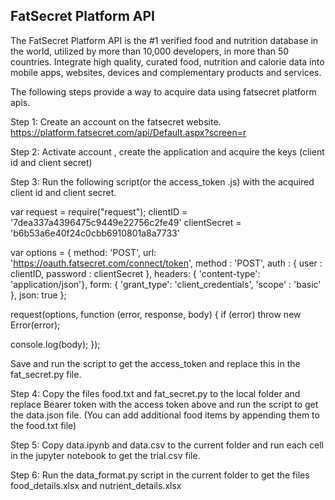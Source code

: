 ## **FatSecret Platform API**

The FatSecret Platform API is the #1 verified food and nutrition database in the world, utilized by more than 10,000 developers, in more than 50 countries. Integrate high quality, curated food, nutrition and calorie data into mobile apps, websites, devices and complementary products and services.

The following steps provide a way to acquire data using fatsecret platform apis.

Step 1:
	Create an account on the fatsecret website.
	https://platform.fatsecret.com/api/Default.aspx?screen=r

Step 2:
Activate account , create the application and acquire the keys (client id and client secret)
	
Step 3:
	Run the following script(or the access_token .js) with the acquired client id and client secret.

var request = require("request");
clientID = '7dea337a4396475c9449e22756c2fe49'
clientSecret = 'b6b53a6e40f24c0cbb6910801a8a7733'

var options = {
   method: 'POST',
   url: 'https://oauth.fatsecret.com/connect/token',
   method : 'POST',
   auth : {
      user : clientID,
      password : clientSecret
   },
   headers: { 'content-type': 'application/json'},
   form: {
      'grant_type': 'client_credentials',
      'scope' : 'basic'
   },
   json: true
};

request(options, function (error, response, body) {
   if (error) throw new Error(error);

   console.log(body);
});

Save and run the script to get the access_token and replace this in the fat_secret.py file.

Step 4:
	Copy the files food.txt and fat_secret.py to the local folder and replace Bearer token with the access token above and run the script to get the data.json file.
(You can add additional food items by appending them to the food.txt file)

Step 5:
	Copy data.ipynb and data.csv to the current folder and run each cell in the jupyter notebook to get the trial.csv file.

Step 6:
 	Run the data_format.py script in the current folder to get the files food_details.xlsx and nutrient_details.xlsx
